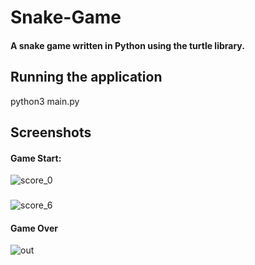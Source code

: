 # Snake-Game
#### A snake game written in Python using the turtle library.

## Running the application
python3 main.py

## Screenshots

#### Game Start:
![score_0](https://user-images.githubusercontent.com/114423987/204033227-ec9cab96-8209-4501-819e-2a0097711ff2.PNG)
###
![score_6](https://user-images.githubusercontent.com/114423987/204033113-4e6e0a37-c3bd-4a6d-aac5-f852f403da01.PNG)
#### Game Over
![out](https://user-images.githubusercontent.com/114423987/204033145-9b7739b5-68e9-48c1-8bce-c440159fc088.PNG)
